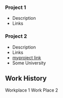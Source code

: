 ### Project 1
- ﻿﻿Description
- ﻿﻿Links
### Project 2
- Description
- Links
- [myproject link](www.google.com)
- Some University
## Work History
Workplace 1
Work Place 2
